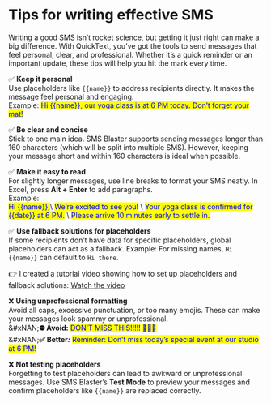 # Tips for writing effective SMS

Writing a good SMS isn’t rocket science, but getting it just right can make a big difference. With QuickText, you’ve got the tools to send messages that feel personal, clear, and professional. Whether it’s a quick reminder or an important update, these tips will help you hit the mark every time.

✅ **Keep it personal** \
Use placeholders like `{{name}}` to address recipients directly. It makes the message feel personal and engaging. \
Example: <mark style="color:blue;">Hi \{{name\}}, our yoga class is at 6 PM today. Don’t forget your mat!</mark>

✅ **Be clear and concise** \
Stick to one main idea. SMS Blaster supports sending messages longer than 160 characters (which will be split into multiple SMS). However, keeping your message short and within 160 characters is ideal when possible.

✅ **Make it easy to read** \
For slightly longer messages, use line breaks to format your SMS neatly. In Excel, press **Alt + Enter** to add paragraphs. \
Example: \
<mark style="color:blue;">Hi \{{name\}},</mark>\ <mark style="color:blue;">We’re excited to see you!</mark> \ <mark style="color:blue;">Your yoga class is confirmed for \{{date\}} at 6 PM.</mark> \ <mark style="color:blue;">Please arrive 10 minutes early to settle in.</mark>

✅ **Use fallback solutions for placeholders** \
If some recipients don’t have data for specific placeholders, global placeholders can act as a fallback. Example: For missing names, `Hi {{name}}` can default to `Hi there`.

👉 I created a tutorial video showing how to set up placeholders and fallback solutions: [Watch the video](../how-to-use-placeholders.md)

❌ **Using unprofessional formatting** \
Avoid all caps, excessive punctuation, or too many emojis. These can make your messages look spammy or unprofessional. \
&#xNAN;**⛔ Avoid:** <mark style="color:blue;">DON’T MISS THIS!!!!!</mark> <mark style="color:blue;"></mark><mark style="color:blue;">**🎉🎉🎉**</mark> \
&#xNAN;**✅ Better**_**:**_ <mark style="color:blue;">Reminder: Don’t miss today’s special event at our studio at 6 PM!</mark>

❌ **Not testing placeholders** \
Forgetting to test placeholders can lead to awkward or unprofessional messages. Use SMS Blaster’s **Test Mode** to preview your messages and confirm placeholders like `{{name}}` are replaced correctly.
